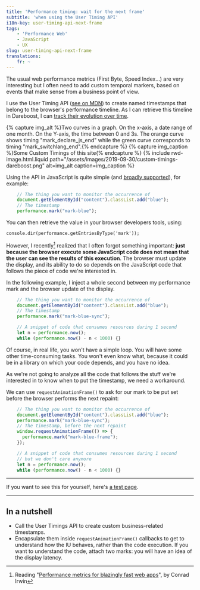 ```yaml
---
title: 'Performance timing: wait for the next frame'
subtitle: 'when using the User Timing API'
i18n-key: user-timing-api-next-frame
tags:
    - 'Performance Web'
    - JavaScript
    - UX
slug: user-timing-api-next-frame
translations:
    fr: ~
---
```


The usual web performance metrics (First Byte, Speed Index…) are very interesting but I often need to add custom temporal markers, based on events that make sense from a business point of view.

<!-- more -->

I use the User Timing API ([see on <abbr title="Mozilla Developer Network">MDN</abbr>](https://developer.mozilla.org/en-US/docs/Web/API/User_Timing_API)) to create named timestamps that belong to the browser's performance timeline. As I can retrieve this timeline in Dareboost, I can [track their evolution over time](https://blog.dareboost.com/en/2018/05/custom-timings-monitoring/).

{% capture img_alt %}Two curves in a graph. On the x-axis, a date range of one month. On the Y-axis, the time between 0 and 3s. The orange curve shows timing "mark_declare_js_end" while the green curve corresponds to timing "mark_switchlang_end".{% endcapture %}
{% capture img_caption %}Some Custom Timings of this site{% endcapture %}
{% include rwd-image.html.liquid
path="/assets/images/2019-09-30/custom-timings-dareboost.png"
alt=img_alt
caption=img_caption
%}

Using the API in JavaScript is quite simple (and [broadly supported](https://caniuse.com/#feat=user-timing)), for example:

```js
    // The thing you want to monitor the occurrence of
    document.getElementById("content").classList.add("blue");
    // The timestamp
    performance.mark("mark-blue");
```

You can then retrieve the value in your browser developers tools, using:

```
console.dir(performance.getEntriesByType('mark'));
```


However, I recently[^1] realized that I often forgot something important: **just because the browser execute some JavaScript code does not mean that the user can see the results of this execution**. The browser must update the display, and its ability to do so depends on the JavaScript code that follows the piece of code we're interested in.

[^1]: Reading "[Performance metrics for blazingly fast web apps](https://blog.superhuman.com/performance-metrics-for-blazingly-fast-web-apps-ec12efa26bcb)", by Conrad Irwin

In the following example, I inject a whole second between my performance mark and the browser update of the display.

```js
    // The thing you want to monitor the occurrence of
    document.getElementById("content").classList.add("blue");
    // The timestamp
    performance.mark("mark-blue-sync");

    // A snippet of code that consumes resources during 1 second
    let n = performance.now();
    while (performance.now() - n < 1000) {}
```

Of course, in real life, you won't have a simple loop. You will have some other time-consuming tasks. You won't even know what, because it could be in a library on which your code depends, and you have no idea.

As we're not going to analyze all the code that follows the stuff we're interested in to know when to put the timestamp, we need a workaround.

We can use `requestAnimationFrame()` to ask for our mark to be put set before the browser performs the next repaint:

```js
    // The thing you want to monitor the occurrence of
    document.getElementById("content").classList.add("blue");
    performance.mark("mark-blue-sync");
    // The timestamp, before the next repaint
    window.requestAnimationFrame(() => {
      performance.mark("mark-blue-frame");
    });

    // A snippet of code that consumes resources during 1 second
    // but we don't care anymore
    let n = performance.now();
    while (performance.now() - n < 1000) {}
```

***

If you want to see this for yourself, here's [a test page](https://tests.boris.schapira.dev/perfmark-animationframe/).

***

## In a nutshell

- Call the User Timings API to create custom business-related timestamps.
- Encapsulate them  inside `requestAnimationFrame()` callbacks to get to understand how the IU behaves, rather than the code execution. If you want to understand the code, attach two marks: you will have an idea of the display latency.
